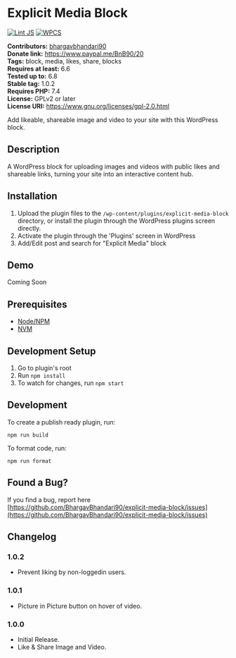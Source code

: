 # Explicit Media Block #

[![Lint JS](https://github.com/BhargavBhandari90/explicit-media-block/actions/workflows/lint-js.yml/badge.svg)](https://github.com/BhargavBhandari90/explicit-media-block/actions/workflows/lint-js.yml)
[![WPCS](https://github.com/BhargavBhandari90/explicit-media-block/actions/workflows/wpcs.yml/badge.svg)](https://github.com/BhargavBhandari90/explicit-media-block/actions/workflows/wpcs.yml)

**Contributors:** [bhargavbhandari90](https://profiles.wordpress.org/bhargavbhandari90/)  
**Donate link:** https://www.paypal.me/BnB90/20  
**Tags:** block, media, likes, share, blocks  
**Requires at least:** 6.6  
**Tested up to:** 6.8  
**Stable tag:** 1.0.2  
**Requires PHP:** 7.4  
**License:** GPLv2 or later  
**License URI:** https://www.gnu.org/licenses/gpl-2.0.html  

Add likeable, shareable image and video to your site with this WordPress block.

## Description ##

A WordPress block for uploading images and videos with public likes and shareable links, turning your site into an interactive content hub.

## Installation ##

1. Upload the plugin files to the `/wp-content/plugins/explicit-media-block` directory, or install the plugin through the WordPress plugins screen directly.
2. Activate the plugin through the 'Plugins' screen in WordPress
3. Add/Edit post and search for "Explicit Media" block

## Demo
Coming Soon

## Prerequisites
- [Node/NPM](https://nodejs.org/en/download/)
- [NVM](https://github.com/nvm-sh/nvm)

## Development Setup
1. Go to plugin's root
2. Run `npm install`
5. To watch for changes, run `npm start`

## Development

To create a publish ready plugin, run:

	npm run build

To format code, run:

	npm run format


## Found a Bug? ##

If you find a bug, report here 
[https://github.com/BhargavBhandari90/explicit-media-block/issues](https://github.com/BhargavBhandari90/explicit-media-block/issues)

## Changelog ##

### 1.0.2 ###
* Prevent liking by non-loggedin users.

### 1.0.1 ###
* Picture in Picture button on hover of video.

### 1.0.0 ###
* Initial Release.
* Like & Share Image and Video.
